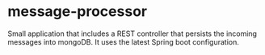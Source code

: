 # message-processor
Small application that includes a REST controller that persists the incoming messages into mongoDB.
It uses the latest Spring boot configuration.
